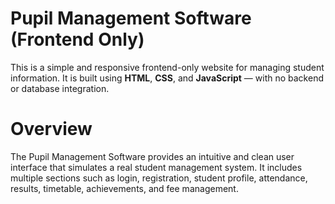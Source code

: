 #  Pupil Management Software (Frontend Only)

This is a simple and responsive frontend-only website for managing student information. It is built using **HTML**, **CSS**, and **JavaScript** — with no backend or database integration.

# Overview

The Pupil Management Software provides an intuitive and clean user interface that simulates a real student management system. It includes multiple sections such as login, registration, student profile, attendance, results, timetable, achievements, and fee management.


